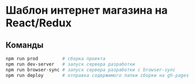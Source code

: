 # Шаблон интернет магазина на React/Redux

## Команды

```bash
npm run prod         # сборка проекта
npm run dev-server   # запуск сервера разработки
npm run browser-sync # запуск сервера разработки с browser-sync
npm run deploy       # отправка содержимого папки сборки на gh-pages
